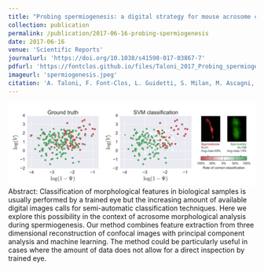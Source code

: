 ```yaml
---
title: "Probing spermiogenesis: a digital strategy for mouse acrosome classification"
collection: publication
permalink: /publication/2017-06-16-probing-spermiogenesis
date: 2017-06-16
venue: 'Scientific Reports'
journalurl: 'https://doi.org/10.1038/s41598-017-03867-7'
pdfurl: 'https://fontclos.github.io/files/Taloni_2017_Probing_spermiogenesis.pdf'
imageurl: 'spermiogenesis.jpeg'
citation: 'A. Taloni, F. Font-Clos, L. Guidetti, S. Milan, M. Ascagni, C. Vasco, M. E. Pasini, M. R. Gioria, E. Ciusani, S. Zapperi, C. A. M. La Porta, Sci. Rep. 7 3748, '
---
```

![image](/images/spermiogenesis.jpeg)
Abstract: Classification of morphological features in biological samples is usually performed by a trained eye but the increasing amount of available digital images calls for semi-automatic classification techniques. Here we explore this possibility in the context of acrosome morphological analysis during spermiogenesis. Our method combines feature extraction from three dimensional reconstruction of confocal images with principal component analysis and machine learning. The method could be particularly useful in cases where the amount of data does not allow for a direct inspection by trained eye.
